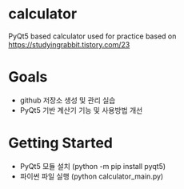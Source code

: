 # calculator 
PyQt5 based calculator used for practice based on https://studyingrabbit.tistory.com/23

# Goals
- github 저장소 생성 및 관리 실습
- PyQt5 기반 계산기 기능 및 사용방법 개선

# Getting Started
- PyQt5 모듈 설치 (python -m pip install pyqt5)
- 파이썬 파일 실행 (python calculator_main.py)
